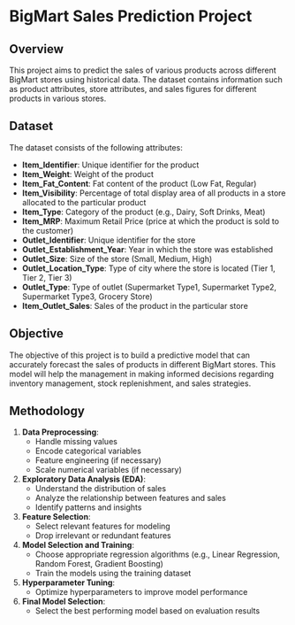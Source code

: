 # BigMart Sales Prediction Project

## Overview
This project aims to predict the sales of various products across different BigMart stores using historical data. The dataset contains information such as product attributes, store attributes, and sales figures for different products in various stores.

## Dataset
The dataset consists of the following attributes:
- **Item_Identifier**: Unique identifier for the product
- **Item_Weight**: Weight of the product
- **Item_Fat_Content**: Fat content of the product (Low Fat, Regular)
- **Item_Visibility**: Percentage of total display area of all products in a store allocated to the particular product
- **Item_Type**: Category of the product (e.g., Dairy, Soft Drinks, Meat)
- **Item_MRP**: Maximum Retail Price (price at which the product is sold to the customer)
- **Outlet_Identifier**: Unique identifier for the store
- **Outlet_Establishment_Year**: Year in which the store was established
- **Outlet_Size**: Size of the store (Small, Medium, High)
- **Outlet_Location_Type**: Type of city where the store is located (Tier 1, Tier 2, Tier 3)
- **Outlet_Type**: Type of outlet (Supermarket Type1, Supermarket Type2, Supermarket Type3, Grocery Store)
- **Item_Outlet_Sales**: Sales of the product in the particular store

## Objective
The objective of this project is to build a predictive model that can accurately forecast the sales of products in different BigMart stores. This model will help the management in making informed decisions regarding inventory management, stock replenishment, and sales strategies.

## Methodology
1. **Data Preprocessing**: 
   - Handle missing values
   - Encode categorical variables
   - Feature engineering (if necessary)
   - Scale numerical variables (if necessary)
2. **Exploratory Data Analysis (EDA)**:
   - Understand the distribution of sales
   - Analyze the relationship between features and sales
   - Identify patterns and insights
3. **Feature Selection**:
   - Select relevant features for modeling
   - Drop irrelevant or redundant features
4. **Model Selection and Training**:
   - Choose appropriate regression algorithms (e.g., Linear Regression, Random Forest, Gradient Boosting)
   - Train the models using the training dataset
5. **Hyperparameter Tuning**:
   - Optimize hyperparameters to improve model performance
6. **Final Model Selection**:
   - Select the best performing model based on evaluation results


